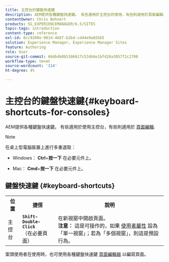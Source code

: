 ```yaml
---
title: 主控台的鍵盤快速鍵
description: AEM提供各種鍵盤快速鍵。 有些適用於主控台的使用，有些則適用於頁面編輯。
contentOwner: Chris Bohnert
products: SG_EXPERIENCEMANAGER/6.5/SITES
topic-tags: introduction
content-type: reference
exl-id: 8cc9200e-981d-468f-b2bd-cd44e9a02bb5
solution: Experience Manager, Experience Manager Sites
feature: Authoring
role: User
source-git-commit: 66db4b0b5106617c534b6e1bf428a3057f2c2708
workflow-type: tm+mt
source-wordcount: '114'
ht-degree: 4%

---
```


# 主控台的鍵盤快速鍵{#keyboard-shortcuts-for-consoles}

AEM提供各種鍵盤快速鍵。 有些適用於使用主控台，有些則適用於 [頁面編輯](/help/sites-classic-ui-authoring/classic-page-author-keyboard-shortcuts.md).

>[!NOTE]
>
>在桌上型電腦裝置上進行多重選取：
>
>* Windows： **Ctrl**+**按一下** 在必要元件上。
>
>* Mac： **Cmd**+**按一下** 在必要元件上。
>

## 鍵盤快速鍵 {#keyboard-shortcuts}

<table>
 <tbody>
  <tr>
   <th>位置</th>
   <th>捷徑</th>
   <th>說明</th>
  </tr>
  <tr>
   <td>主控台</td>
   <td><strong><code>Shift-Double-Click</code></strong><br /> （在必要頁面）</td>
   <td>在新視窗中開啟頁面。<br /> <strong>注意：</strong> 這是可操作的，如果 <a href="/help/sites-classic-ui-authoring/author-env-user-props.md">使用者屬性</a> 設為「單一視窗」；若為「多個視窗」，則這是預設行為。</td>
  </tr>
 </tbody>
</table>

案頭使用者在使用時，也可使用各種鍵盤快速鍵 [頁面編輯器](/help/sites-classic-ui-authoring/classic-page-author-keyboard-shortcuts.md) 以編寫頁面。
